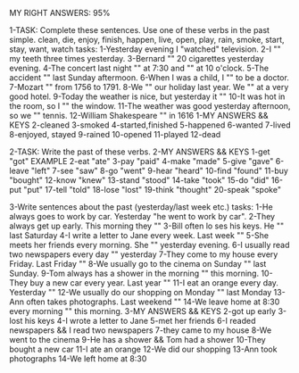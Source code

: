 MY RIGHT ANSWERS: 95%

1-TASK: Complete these sentences. Use one of these verbs in the past simple.
clean, die, enjoy, finish, happen, live, open, play, rain, smoke, start, stay, want, watch
tasks:
  1-Yesterday evening I "watched" television.
  2-I "" my teeth three times yesterday.
  3-Bernard "" 20 cigarettes yesterday evening.
  4-The concert last night "" at 7:30 and "" at 10 o'clock.
  5-The accident "" last Sunday aftermoon.
  6-When I was a child, I "" to be a doctor.
  7-Mozart "" from 1756 to 1791.
  8-We "" our holiday last year. We "" at a very good hotel.
  9-Today the weather is nice, but yesterday it ""
  10-It was hot in the room, so I "" the window.
  11-The weather was good yesterday afternoon, so we "" tennis.
  12-William Shakespeare "" in 1616
1-MY ANSWERS && KEYS
  2-cleaned
  3-smoked
  4-started,finished
  5-happened
  6-wanted
  7-lived
  8-enjoyed, stayed
  9-rained
  10-opened
  11-played
  12-dead

2-TASK: Write the past of these verbs.
2-MY ANSWERS && KEYS
  1-get "got" EXAMPLE
  2-eat "ate"
  3-pay "paid"
  4-make "made"
  5-give "gave"
  6-leave "left"
  7-see "saw"
  8-go "went"
  9-hear "heard"
  10-find "found"
  11-buy "bought"
  12-know "knew"
  13-stand "stood"
  14-take "took"
  15-do "did"
  16-put "put"
  17-tell "told"
  18-lose "lost"
  19-think "thought"
  20-speak "spoke"

3-Write sentences about the past (yesterday/last week etc.)
tasks:
  1-He always goes to work by car. Yesterday "he went to work by car".
  2-They always get up early. This morning they "" 
  3-Bill often lo ses his keys. He "" last Saturday
  4-I write a letter to Jane every week. Last week ""
  5-She meets her friends every morning. She "" yesterday evening.
  6-I usually read two newspapers every day "" yesterday
  7-They come to my house every Friday. Last Friday ""
  8-We usually go to the cinema on Sunday "" last Sunday.
  9-Tom always has a shower in the morning "" this morning.
  10-They buy a new car every year. Last year ""
  11-I eat an orange every day. Yesterday ""
  12-We usually do our shopping on Monday "" last Monday
  13-Ann often takes photographs. Last weekend ""
  14-We leave home at 8:30 every morning "" this morning.
3-MY ANSWERS && KEYS
  2-got up early
  3-lost his keys
  4-I wrote a letter to Jane
  5-met her friends
  6-I readed newspapers && I read two newspapers
  7-they came to my house
  8-We went to the cinema 
  9-He has a shower && Tom had a shower
  10-They bought a new car
  11-I ate an orange
  12-We did our shopping 
  13-Ann took photographs
  14-We left home at 8:30 

<!-- 4-TASK: Write sentences about yourself. What did you do yesterday or what happened yesterday?
4-MY ANSWERS -->